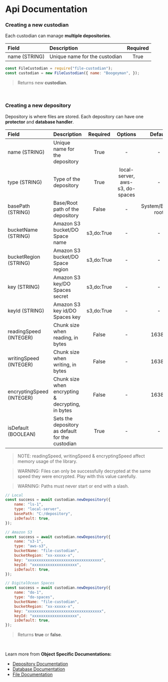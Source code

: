 # **Api Documentation**

### **Creating a new custodian**

Each custodian can manage **multiple depositories**.

| Field | Description | Required |
| :--- |    :---   |  :---:   |
| name (STRING) | Unique name for the custodian | True |

```js
const FileCustodian = require("file-custodian");
const custodian = new FileCustodian({ name: "Boogeyman", });
```
>Returns new **custodian**.

<br>

### **Creating a new depository**

Depository is where files are stored. Each depository can have one **protector** and **database handler**.

| Field | Description | Required | Options | Default |
| :--- |    :---   |  :---:   | :---: | :---: |
| name (STRING) | Unique name for the depository | True | - | - |
| type (STRING) | Type of the depository  | True | local-server, aws-s3, do-spaces | - |
| basePath (STRING) | Base/Root path of the depository | False | - | System/Bucket root |
| bucketName (STRING) | Amazon S3 bucket/DO Space name | s3,do:True | - | - |
| bucketRegion (STRING) | Amazon S3 bucket/DO Space region | s3,do:True | - | - |
| key (STRING) | Amazon S3 key/DO Spaces secret | s3,do:True | - | - |
| keyId (STRING) | Amazon S3 key id/DO Spaces key | s3,do:True | - | - |
| readingSpeed (INTEGER) | Chunk size when reading, in bytes | False | - | 16384 |
| writingSpeed (INTEGER) | Chunk size when writing, in bytes | False | - | 16384 |
| encryptingSpeed (INTEGER) | Chunk size when encrypting & decrypting, in bytes | False | - | 16384 |
| isDefault (BOOLEAN) | Sets the depository as default for the custodian | True | - | - |

> NOTE: readingSpeed, writingSpeed & encryptingSpeed affect memory usage of the library.

> WARNING: Files can only be successfully decrypted at the same speed they were encrypted. Play with this value carefully.

> WARNING: Paths must never start or end with a slash.

```js
// Local
const success = await custodian.newDepository({
    name: "ls-1",
    type: "local-server",
    basePath: "C:/depository",
    isDefault: true,
});

// Amazon S3
const success = await custodian.newDepository({
    name: "s3-1",
    type: "aws-s3",
    bucketName: "file-custodian",
    bucketRegion: "xx-xxxxx-x",
    key: "xxxxxxxxxxxxxxxxxxxxxxxxxxxxxxxxx",
    keyId: "xxxxxxxxxxxxxxxxxxxx",
    isDefault: true,
});

// DigitalOcean Spaces
const success = await custodian.newDepository({
    name: "do-1",
    type: "do-spaces",
    bucketName: "file-custodian",
    bucketRegion: "xx-xxxxx-x",
    key: "xxxxxxxxxxxxxxxxxxxxxxxxxxxxxxxxx",
    keyId: "xxxxxxxxxxxxxxxxxxxx",
    isDefault: true,
});
```
>Returns **true** or **false**.

<br>

Learn more from **Object Specific Documentations:**

- [Depository Documentation](https://github.com/amirparvez/file-custodian/tree/main/docs/depository.md)
- [Database Documentation](https://github.com/amirparvez/file-custodian/tree/main/docs/database.md)
- [File Documentation](https://github.com/amirparvez/file-custodian/tree/main/docs/file.md)
